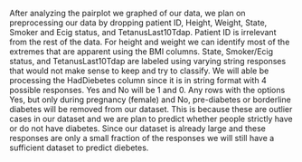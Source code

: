 After analyzing the pairplot we graphed of our data, we plan on preprocessing our data by dropping patient ID, Height, Weight, State, Smoker and Ecig status, and TetanusLast10Tdap. Patient ID is irrelevant from the rest of the data. For height and weight we can identify most of the extremes that are apparent using the BMI columns. State, Smoker/Ecig status, and TetanusLast10Tdap are labeled using varying string responses that would not make sense to keep and try to classify. We will able be processing the HadDiebetes column since it is in string format with 4 possible responses. Yes and No will be 1 and 0. Any rows with the options Yes, but only during pregnancy (female) and No, pre-diabetes or borderline diabetes will be removed from our dataset. This is because these are outlier cases in our dataset and we are plan to predict whether people strictly have or do not have diabetes. Since our dataset is already large and these responses are only a small fraction of the responses we will still have a sufficient dataset to predict diebetes.
